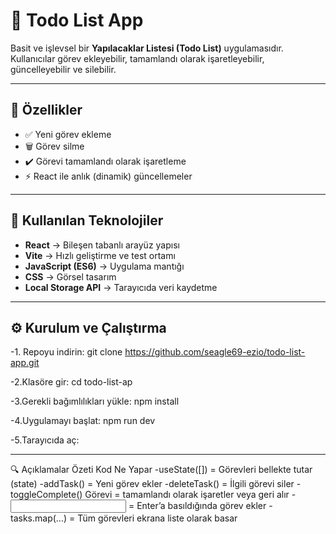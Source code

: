 # 📝 Todo List App

Basit ve işlevsel bir **Yapılacaklar Listesi (Todo List)** uygulamasıdır.  
Kullanıcılar görev ekleyebilir, tamamlandı olarak işaretleyebilir, güncelleyebilir ve silebilir.

---

## 🚀 Özellikler
- ✅ Yeni görev ekleme  
- 🗑️ Görev silme  
- ✔️ Görevi tamamlandı olarak işaretleme   
- ⚡ React ile anlık (dinamik) güncellemeler  

---

## 🧰 Kullanılan Teknolojiler
- **React** → Bileşen tabanlı arayüz yapısı  
- **Vite** → Hızlı geliştirme ve test ortamı  
- **JavaScript (ES6)** → Uygulama mantığı  
- **CSS** → Görsel tasarım  
- **Local Storage API** → Tarayıcıda veri kaydetme

---

## ⚙️ Kurulum ve Çalıştırma

-1. Repoyu indirin:
   git clone https://github.com/seagle69-ezio/todo-list-app.git
   
-2.Klasöre gir:
  cd todo-list-ap
  
-3.Gerekli bağımlılıkları yükle:
  npm install
  
-4.Uygulamayı başlat:
  npm run dev
  
-5.Tarayıcıda aç:

---

🔍 Açıklamalar Özeti
Kod	Ne Yapar
-useState([])	= Görevleri bellekte tutar (state)
-addTask() =	Yeni görev ekler
-deleteTask()	= İlgili görevi siler
-toggleComplete()	Görevi = tamamlandı olarak işaretler veya geri alır
-<input onKeyDown={...} /> =	Enter’a basıldığında görev ekler
-tasks.map(...) =	Tüm görevleri ekrana liste olarak basar
